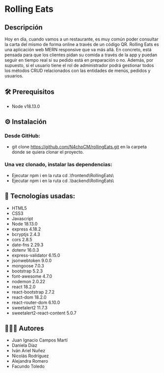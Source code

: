 # Rolling Eats

## Descripción
Hoy en día, cuando vamos a un restaurante, es muy común poder consultar la carta del mismo de forma online a través de un código QR. Rolling Eats es una aplicación web MERN responsive que va más allá. En concreto, está pensada para que los clientes pidan su comida a través de la app y puedan seguir en tiempo real si su pedido está en preparación o no. Además, por supuesto, si el usuario tiene el rol de administrador podrá gestionar todos los métodos CRUD relacionados con las entidades de menús, pedidos y usuarios. 

## 🛠 Prerequisitos
- Node v18.13.0

## ⚙ Instalación
### Desde GitHub:
- git clone https://github.com/N4choCM/rollingEats.git en la carpeta donde se quiera clonar el proyecto.
### Una vez clonado, instalar las dependencias:
- Ejecutar npm i en la ruta cd .\frontend\RollingEats\
- Ejecutar npm i en la ruta cd .\backend\RollingEats\

## 🔧 Tecnologías usadas:
- HTML5
- CSS3
- Javascript
- Node 18.13.0
- express 4.18.2
- bcryptjs 2.4.3
- cors 2.8.5
- date-fns 2.29.3
- dotenv 16.0.3
- express-validator 6.15.0
- jsonwebtoken 9.0.0
- mongoose 7.0.3
- bootstrap 5.2.3
- font-awesome 4.7.0
- nodemon 2.0.22
- react 18.2.0
- react-bootstrap 2.7.2
- react-dom 18.2.0
- react-router-dom 6.10.0
- sweetalert2 11.7.3
- sweetalert2-react-content 5.0.7

## 👨🏼‍🎓 Autores
- Juan Ignacio Campos Martí
- Daniela Díaz
- Iván Ariel Nuñez
- Nicolás Rodríguez
- Alejandra Romero
- Facundo Toledo